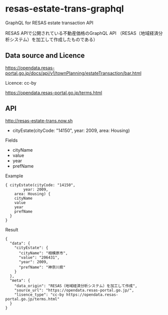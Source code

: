 # resas-estate-trans-graphql
GraphQL for RESAS estate transaction API

RESAS APIで公開されている不動産価格のGraphQL API
（RESAS（地域経済分析システム）を加工して作成したものである）

## Data source and Licence

https://opendata.resas-portal.go.jp/docs/api/v1/townPlanning/estateTransaction/bar.html

Licence: cc-by

 https://opendata.resas-portal.go.jp/terms.html

## API 

http://resas-estate-trans.now.sh

- cityEstate(cityCode: "14150",
		year: 2009,
    area: Housing)

Fields

- cityName
- value
- year
- prefName

Example

```
{ cityEstate(cityCode: "14150",
		year: 2009,
    area: Housing) {
    cityName
    value
    year
    prefName
  }
}
```

Result

```
{
  "data": {
    "cityEstate": {
      "cityName": "相模原市",
      "value": "206431",
      "year": 2009,
      "prefName": "神奈川県"
    }
  },
  "meta": {
    "data_origin": "RESAS（地域経済分析システム）を加工して作成",
    "source_url": "https://opendata.resas-portal.go.jp/",
    "lisence_type": "cc-by https://opendata.resas-portal.go.jp/terms.html"
  }
}
```